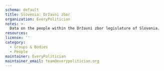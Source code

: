 ```yaml
---
schema: default
title: Slovenia: Državni zbor
organization: EveryPolitician
notes: >-
  Data on the people within the Državni zbor legislature of Slovenia.
resources:
license: ''
category:
  - Groups & Bodies
  - People
maintainer: EveryPolitician
maintainer_email: team@everypolitician.org
---
```

